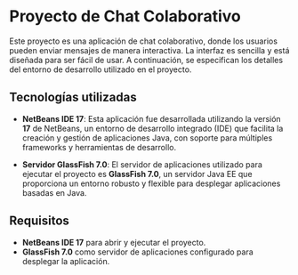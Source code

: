 # Proyecto de Chat Colaborativo
Este proyecto es una aplicación de chat colaborativo, donde los usuarios pueden enviar mensajes de manera interactiva. La interfaz es sencilla y está diseñada para ser fácil de usar. A continuación, se especifican los detalles del entorno de desarrollo utilizado en el proyecto.

## Tecnologías utilizadas

* **NetBeans IDE 17**: Esta aplicación fue desarrollada utilizando la versión **17** de NetBeans, un entorno de desarrollo integrado (IDE) que facilita la creación y gestión de aplicaciones Java, con soporte para múltiples frameworks y herramientas de desarrollo.

* **Servidor GlassFish 7.0**: El servidor de aplicaciones utilizado para ejecutar el proyecto es **GlassFish 7.0**, un servidor Java EE que proporciona un entorno robusto y flexible para desplegar aplicaciones basadas en Java.

## Requisitos

* **NetBeans IDE 17** para abrir y ejecutar el proyecto.
* **GlassFish 7.0** como servidor de aplicaciones configurado para desplegar la aplicación.

